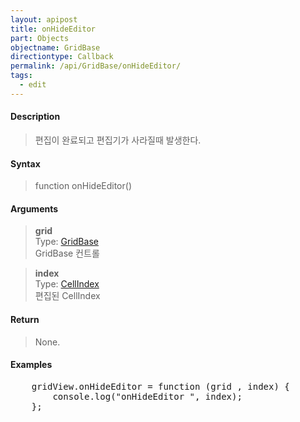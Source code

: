 ```yaml
---
layout: apipost
title: onHideEditor
part: Objects
objectname: GridBase
directiontype: Callback
permalink: /api/GridBase/onHideEditor/
tags:
  - edit
---
```



#### Description	

> 편집이 완료되고 편집기가 사라질때 발생한다.

#### Syntax

> function onHideEditor()

#### Arguments  

> **grid**  
> Type: [GridBase](/api/GridBase/)  
> GridBase 컨트롤  

> **index**  
> Type:  [CellIndex](/api/types/CellIndex/)  
> 편집된 CellIndex  

#### Return  

> None.

#### Examples 

<pre class="prettyprint">
    gridView.onHideEditor = function (grid , index) {
        console.log("onHideEditor ", index);
    };    
</pre>

